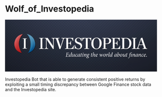# Wolf_of_Investopedia

[![N|Solid](src/bg.png)](https://http://www.investopedia.com/)

Investopedia Bot that is able to generate consistent positive returns by exploiting a small timing discrepancy between Google Finance stock data and the Investopedia site.
